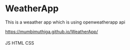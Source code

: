 # WeatherApp
This is a weaather app which is using openweatherapp api

https://mumbimuthiga.github.io/WeatherApp/
####
JS
HTML 
CSS
